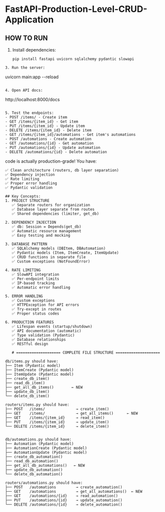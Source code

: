 # FastAPI-Production-Level-CRUD-Application
## HOW TO RUN
1. Install dependencies:
   ```
   pip install fastapi uvicorn sqlalchemy pydantic slowapi
```
3. Run the server:
```
   uvicorn main:app --reload
   ```

4. Open API docs:
```
   http://localhost:8000/docs
   ```

5. Test the endpoints:
   - POST /items/ - Create item
   - GET /items/{item_id} - Get item
   - PUT /items/{item_id} - Update item
   - DELETE /items/{item_id} - Delete item
   - GET /items/{item_id}/automations - Get item's automations
   - POST /automations - Create automation
   - GET /automations/{id} - Get automation
   - PUT /automations/{id} - Update automation
   - DELETE /automations/{id} - Delete automation
```
code is actually production-grade! You have:
```
✅ Clean architecture (routers, db layer separation)
✅ Dependency injection
✅ Rate limiting
✅ Proper error handling
✅ Pydantic validation

## Key Concepts:
1. PROJECT STRUCTURE
   ✅ Separate routers for organization
   ✅ Database layer separate from routes
   ✅ Shared dependencies (limiter, get_db)

2. DEPENDENCY INJECTION
   ✅ db: Session = Depends(get_db)
   ✅ Automatic resource management
   ✅ Easy testing and mocking

3. DATABASE PATTERN
   ✅ SQLAlchemy models (DBItem, DBAutomation)
   ✅ Pydantic models (Item, ItemCreate, ItemUpdate)
   ✅ CRUD functions in separate file
   ✅ Custom exceptions (NotFoundError)

4. RATE LIMITING
   ✅ SlowAPI integration
   ✅ Per-endpoint limits
   ✅ IP-based tracking
   ✅ Automatic error handling

5. ERROR HANDLING
   ✅ Custom exceptions
   ✅ HTTPException for API errors
   ✅ Try-except in routes
   ✅ Proper status codes

6. PRODUCTION FEATURES
   ✅ Lifespan events (startup/shutdown)
   ✅ API documentation (automatic)
   ✅ Type validation (Pydantic)
   ✅ Database relationships
   ✅ RESTful design
```
```
   # ==================== COMPLETE FILE STRUCTURE ====================

db/items.py should have:
├── Item (Pydantic model)
├── ItemCreate (Pydantic model)
├── ItemUpdate (Pydantic model)
├── create_db_item()
├── read_db_item()
├── get_all_db_items()        ← NEW
├── update_db_item()
└── delete_db_item()

routers/items.py should have:
├── POST   /items/              → create_item()
├── GET    /items/              → get_all_items()      ← NEW
├── GET    /items/{item_id}     → read_item()
├── PUT    /items/{item_id}     → update_item()
└── DELETE /items/{item_id}     → delete_item()


db/automations.py should have:
├── Automation (Pydantic model)
├── AutomationCreate (Pydantic model)
├── AutomationUpdate (Pydantic model)
├── create_db_automation()
├── read_db_automation()
├── get_all_db_automations()   ← NEW
├── update_db_automation()
└── delete_db_automation()

routers/automations.py should have:
├── POST   /automations         → create_automation()
├── GET    /automations         → get_all_automations()  ← NEW
├── GET    /automations/{id}    → read_automation()
├── PUT    /automations/{id}    → update_automation()
└── DELETE /automations/{id}    → delete_automation()

```

